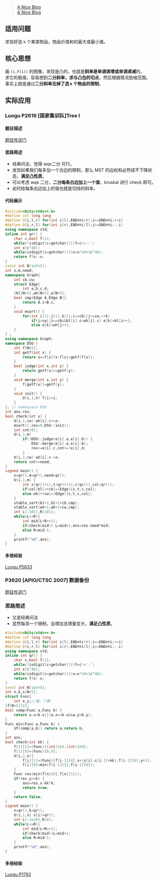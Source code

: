 > [A Nice Blog](https://www.luogu.com.cn/blog/daniu/wqs-er-fen)\
> [A Nice Blog](https://www.cnblogs.com/HocRiser/p/9834069.html)

## 适用问题
求恰好选 `k` 个某类物品，物品价值和的最大或最小值。

## 核心思想

画 `(i,F(i))` 的图像，发现是凸的，也就是**斜率是单调递增或单调递减**的。\
求它的极值，容易想到**二分斜率，求与凸包的切点**，然后根据情况放缩范围。\
事实上就是通过**二分斜率去掉了选 `k` 个物品的限制**。

## 实际应用

### Luogu P2619 [国家集训队]Tree I

#### 题目描述
[题目传送门](https://www.luogu.com.cn/problem/P2619)
#### 思路简述
+ 经典问法，觉得 wqs二分 可行。
+ 发现如果我们每多加一个白边的限制，那么 MST 的边权和必然成不下降状态，**满足凸性质**。
+ 可以考虑 wqs 二分，**二分每条白边加上一个值**，kruskal 进行 check 即可。
+ 此时给每条白边加上的值也就是切线的斜率。
#### 代码展示
```cpp
#include<bits/stdc++.h>
#define int long long
#define U(i,l,r) for(int i(l),END##i(r);i<=END##i;++i)
#define D(i,r,l) for(int i(r),END##i(l);i>=END##i;--i)
using namespace std;
inline int qr() {
	char c;bool f(1);
	while(!isdigit(c=getchar()))f=c!='-';
	int x(c^48);
	while(isdigit(c=getchar()))x=x*10+(c^48);
	return f?x:-x;
}
const int N(1e5+5);
int n,m,need;
namespace Graph{
	int cb,cw;
	struct Edge{
		int a,b,c,d;
	}bl[N+5],wh[N+5],e[N+5];
	bool cmp(Edge A,Edge B){
		return A.c<B.c;
	}
	void msort() {
		for(int i(1),j(1),k(1);i<=cb||j<=cw;++k) 
			if(j>cw||i<=cb&&bl[i].c<wh[j].c) e[k]=bl[i++];
			else e[k]=wh[j++];
	}
} ;
using namespace Graph;
namespace DSU {
	int f[N+5];
	int getf(int x) {
		return x==f[x]?x:f[x]=getf(f[x]);
	}
	bool judge(int x,int y) {
		return getf(x)==getf(y);
	}
	void merge(int x,int y) {
		f[getf(x)]=getf(y);
	}
	void init() {
		U(i,1,n) f[i]=i;
	}
}; // namespace DSU
int ans,res;
bool check(int x) {
	U(i,1,cw) wh[i].c+=x;
	msort(),res=0,DSU::init();
	int cnt(0);
	U(i,1,m) 
		if(!DSU::judge(e[i].a,e[i].b)) {
			DSU::merge(e[i].a,e[i].b);
			res+=e[i].c,cnt+=!e[i].d;
		}
	U(i,1,cw) wh[i].c-=x;
	return cnt>=need;
}
signed main() {
	n=qr(),m=qr(),need=qr();
	U(i,1,m) {
		int s(qr()+1),t(qr()+1),c(qr()),col(qr());
		if(col)bl[++cb]=(Edge){s,t,c,col};
		else wh[++cw]=(Edge){s,t,c,col};
	}
	stable_sort(bl+1,bl+1+cb,cmp);
	stable_sort(wh+1,wh+1+cw,cmp);
	int L(-101),R(101);
	while(L<=R){
		int mid(L+R>>1);
		if(check(mid)) L=mid+1,ans=res-need*mid;
		else R=mid-1;
	}
	printf("%d",ans);
}

```
#### 多倍经验
[Luogu P5633](https://www.luogu.com.cn/problem/P5633)
### P3620 [APIO/CTSC 2007] 数据备份
[题目传送门](https://www.luogu.com.cn/problem/P3620)
### 思路简述
+ 又是经典问法
+ 显然每添一个限制，会增加且增量变大，**满足凸性质**。
```cpp
#include<bits/stdc++.h>
#define int long long
#define U(i,l,r) for(int i(l),END##i(r);i<=END##i;++i)
#define D(i,r,l) for(int i(r),END##i(l);i>=END##i;--i)
using namespace std;
inline int qr() {
	char c;bool f(1);
	while(!isdigit(c=getchar()))f=c!='-';
	int x(c^48);
	while(isdigit(c=getchar()))x=x*10+(c^48);
	return f?x:-x;
}
const int N(1e5+5);
int n,k,s[N+5];
struct Func{
	int x,y;//值，个数 
}f[N+5][2];
bool comp(Func a,Func b) {
	return a.x<b.x||(a.x==b.x&&a.y>b.y);
}
Func min(Func a,Func b) {
	if(comp(a,b)) return a;return b;
}
int ans;
bool check(int kk) {
	f[1][1]=(Func){(int)1e9,(int)1e9};
	f[1][0]=(Func){0,0};
	U(i,2,n){
		f[i][1]=(Func){f[i-1][0].x+(s[i]-s[i-1]+kk),f[i-1][0].y+1};
		f[i][0]=min(f[i-1][1],f[i-1][0]);
	}
	Func res(min(f[n][0],f[n][1]));
	if(res.y>=k) {
		ans=res.x-kk*k;
		return true;
	}
	return false;
}
signed main() {
	n=qr(),k=qr();
	U(i,1,n) s[i]=qr();
	int L(-1e10),R(0);
	while(L<=R){
		int mid(L+R>>1);
		if(check(mid))L=mid+1;
		else R=mid-1;
	}
	printf("%d",ans);
}
```
#### 多倍经验
[Luogu P1792](https://www.luogu.com.cn/problem/P1792)
